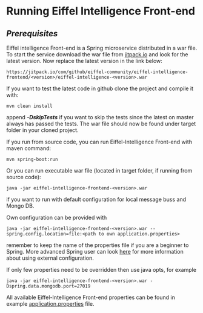 # Running Eiffel Intelligence Front-end

## _Prerequisites_

Eiffel intelligence Front-end is a Spring microservice distributed in a war file. To start
the service download the war file from
[jitpack.io](https://jitpack.io/#eiffel-community/eiffel-intelligence-frontend) and look for the
latest version. Now replace the latest version in the link below:

    https://jitpack.io/com/github/eiffel-community/eiffel-intelligence-frontend/<version>/eiffel-intelligence-<version>.war

If you want to test the latest code in github clone the project and compile it
with:

    mvn clean install

append **_-DskipTests_** if you want to skip the tests since the latest on
master always has passed the tests. The war file should now be found under
target folder in your cloned project.

If you run from source code, you can run Eiffel-Intelligence Front-end with maven command:

    mvn spring-boot:run

Or you can run executable war file (located in target folder, if running from source code):

    java -jar eiffel-intelligence-frontend-<version>.war

if you want to run with default configuration for local message buss and
Mongo DB.

Own configuration can be provided with

    java -jar eiffel-intelligence-frontend-<version>.war --spring.config.location=file:<path to own application.properties>

remember to keep the name of the properties file if you are a beginner to
Spring. More advanced Spring user can look [here](https://docs.spring.io/spring-boot/docs/current/reference/html/boot-features-external-config.html)
for more information about using external configuration.

If only few properties need to be overridden then use java opts, for example

    java -jar eiffel-intelligence-frontend-<version>.war -Dspring.data.mongodb.port=27019

All available Eiffel-Intelligence Front-end properties can be found in example [application.properties](https://github.com/Ericsson/eiffel-intelligence-frontend/blob/master/src/main/resources/application.properties) file.
